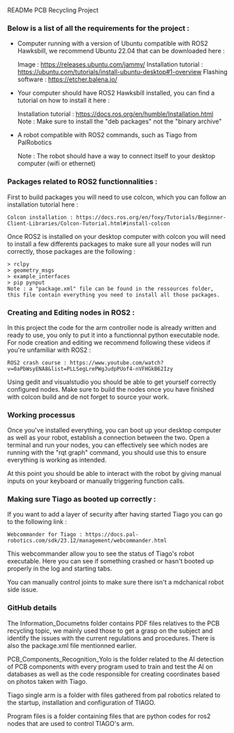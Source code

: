 READMe PCB Recycling Project

### Below is a list of all the requirements for the project :

- Computer running with a version of Ubuntu compatible with ROS2 Hawksbill, we recommend Ubuntu 22.04 that can be downloaded here :

	Image : https://releases.ubuntu.com/jammy/
	Installation tutorial : https://ubuntu.com/tutorials/install-ubuntu-desktop#1-overview
	Flashing software : https://etcher.balena.io/

- Your computer should have ROS2 Hawksbill installed, you can find a tutorial on how to install it here :

	Installation tutorial : https://docs.ros.org/en/humble/Installation.html
	Note : Make sure to install the "deb packages" not the "binary archive"

- A robot compatible with ROS2 commands, such as Tiago from PalRobotics

	Note : The robot should have a way to connect itself to your desktop computer (wifi or ethernet)

### Packages related to ROS2 functionnalities :

First to build packages you will need to use colcon, which you can follow an installation tutorial here :

	Colcon installation : https://docs.ros.org/en/foxy/Tutorials/Beginner-Client-Libraries/Colcon-Tutorial.html#install-colcon

Once ROS2 is installed on your desktop computer with colcon you will need to install a few differents packages to make sure all your nodes will run correctly, those packages are the following :

	> rclpy 
	> geometry_msgs
	> example_interfaces
	> pip pynput
	Note : a "package.xml" file can be found in the ressources folder, this file contain everything you need to install all those packages.

### Creating and Editing nodes in ROS2 :

In this project the code for the arm controller node is already written and ready to use, you only to put it into a functionnal python executable node.
For node creation and editing we recommend following these videos if you're unfamiliar with ROS2 :

	ROS2 crash course : https://www.youtube.com/watch?v=0aPbWsyENA8&list=PLLSegLrePWgJudpPUof4-nVFHGkB62Izy

Using gedit and visualstudio you should be able to get yourself correctly configured nodes. Make sure to build the nodes once you have finished with colcon build and de not forget to source your work.

### Working processus

Once you've installed everything, you can boot up your desktop computer as well as your robot, establish a connection between the two.
Open a terminal and run your nodes, you can effectively see which nodes are running with the "rqt graph" command, you should use this to ensure everything is working as intended.

At this point you should be able to interact with the robot by giving manual inputs on your keyboard or manually triggering function calls.


### Making sure Tiago as booted up correctly :

If you want to add a layer of security after having started Tiago you can go to the following link :

	Webcommander for Tiago : https://docs.pal-robotics.com/sdk/23.12/management/webcommander.html

This webcommander allow you to see the status of Tiago's robot executable. Here you can see if something crashed or hasn't booted up properly in the log and starting tabs.

You can manually control joints to make sure there isn't a mdchanical robot side issue.

### GitHub details

The Information_Documetns folder contains PDF files relatives to the PCB recycling topic, we mainly used those to get a grasp on the subject and identify the issues with the current regulations and procedures. There is also the package.xml file mentionned earlier.

PCB_Components_Recognition_Yolo is the folder related to the AI detection of PCB components with every program used to train and test the AI on databases as well as the code responsible for creating coordinates based on photos taken with Tiago.

Tiago single arm is a folder with files gathered from pal robotics related to the startup, installation and configuration of TIAGO.

Program files is a folder containing files that are python codes for ros2 nodes that are used to control TIAGO's arm.
